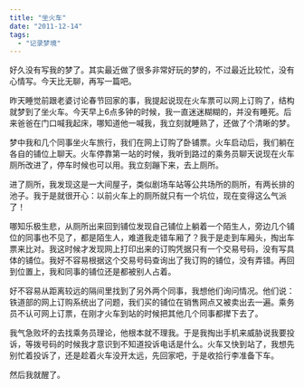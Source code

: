 ```yaml
---
title: "坐火车"
date: "2011-12-14"
tags: 
  - "记录梦境"
---
```


好久没有写我的梦了。其实最近做了很多非常好玩的梦的，不过最近比较忙，没有心情写。今天比无聊，再写一篇吧。

昨天睡觉前跟老婆讨论春节回家的事，我提起说现在火车票可以网上订购了，结构就梦到了坐火车。今天早上6点多钟的时候，我一直迷迷糊糊的，并没有睡死。后来爸爸在门口喊我起床，哪知道他一喊我，我立刻就睡熟了，还做了个清晰的梦。

梦中我和几个同事坐火车旅行，我们在网上订购了卧铺票。火车启动后，我们躺在各自的铺位上聊天。火车停靠第一站的时候，我听到路过的乘务员聊天说现在火车厕所改进了，停车时候也可以用。我立刻蹦下来，去上厕所。

进了厕所，我发现这是一大间屋子，类似剧场车站等公共场所的厕所，有两长排的池子。我于是就很开心：以前火车上的厕所就只有一个坑位，现在变得这么气派了！

哪知乐极生悲，从厕所出来回到铺位发现自己铺位上躺着一个陌生人，旁边几个铺位的同事也不见了，都是陌生人，难道我走错车厢了？我于是走到车厢头，掏出车票来比对。我这时候才发现网上打印出来的订购凭据只有一个交易号码，没有写具体的铺位。我好不容易根据这个交易号码查询出了我订购的铺位，没有弄错。再回到位置上，我和同事的铺位还是都被别人占着。

好不容易从距离较远的隔间里找到了另外两个同事，我想他们询问情况。他们说：铁道部的网上订购系统出了问题，我们买的铺位在销售网点又被卖出去一遍。乘务员不认可网上订票，在刚才火车到站的时候把其他几个同事都撵下去了。

我气急败坏的去找乘务员理论，他根本就不理我。于是我掏出手机来威胁说我要投诉，等拨号码的时候我才意识到不知道投诉电话是什么。火车又快到站了，我想先别忙着投诉了，还是趁着火车没开太远，先回家吧，于是收拾行李准备下车。

然后我就醒了。
